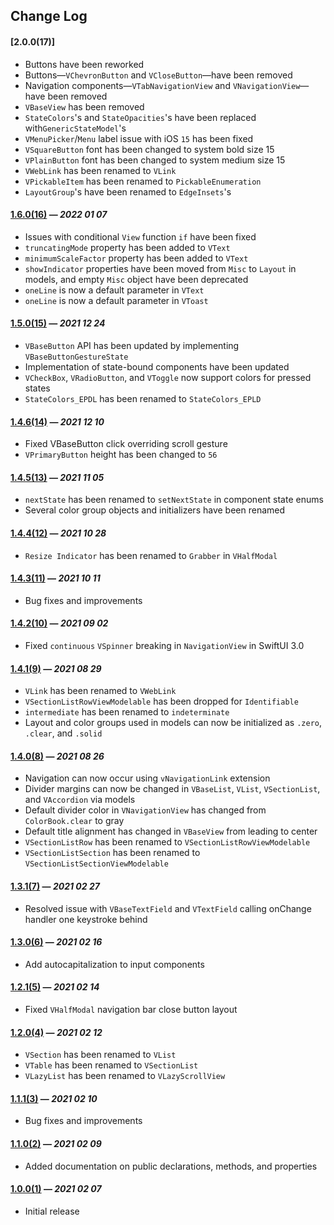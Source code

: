 ## Change Log

#### [2.0.0(17)]

- Buttons have been reworked
- Buttons—`VChevronButton` and `VCloseButton`—have been removed
- Navigation components—`VTabNavigationView` and `VNavigationView`—have been removed
- `VBaseView` has been removed
- `StateColors`'s and `StateOpacities`'s have been replaced with`GenericStateModel`'s
- `VMenuPicker`/`Menu` label issue with iOS `15` has been fixed
- `VSquareButton` font has been changed to system bold size 15
- `VPlainButton` font has been changed to system medium size 15
- `VWebLink` has been renamed to `VLink`
- `VPickableItem` has been renamed to `PickableEnumeration`
- `LayoutGroup`'s have been renamed to `EdgeInsets`'s

#### [1.6.0(16)](https://github.com/VakhoKontridze/VComponents/releases/download/1.6.0/VComponents.xcframework.zip) — *2022 01 07*

- Issues with conditional `View` function `if` have been fixed
- `truncatingMode` property has been added to `VText`
- `minimumScaleFactor` property has been added to `VText`
- `showIndicator` properties have been moved from `Misc` to `Layout` in models, and empty `Misc` object have been deprecated
- `oneLine` is now a default parameter in `VText`
- `oneLine` is now a default parameter in `VToast`

#### [1.5.0(15)](https://github.com/VakhoKontridze/VComponents/releases/download/1.5.0/VComponents.xcframework.zip) — *2021 12 24*

- `VBaseButton` API has been updated by implementing `VBaseButtonGestureState`
- Implementation of state-bound components have been updated
- `VCheckBox`, `VRadioButton`, and `VToggle` now support colors for pressed states
- `StateColors_EPDL` has been renamed to `StateColors_EPLD`

#### [1.4.6(14)](https://github.com/VakhoKontridze/VComponents/releases/download/1.4.6/VComponents.xcframework.zip) — *2021 12 10*

- Fixed VBaseButton click overriding scroll gesture
- `VPrimaryButton` height has been changed to `56`

#### [1.4.5(13)](https://github.com/VakhoKontridze/VComponents/releases/download/1.4.5/VComponents.xcframework.zip) — *2021 11 05*

- `nextState` has been renamed to `setNextState` in component state enums
- Several color group objects and initializers have been renamed

#### [1.4.4(12)](https://github.com/VakhoKontridze/VComponents/releases/download/1.4.4/VComponents.xcframework.zip) — *2021 10 28*

- `Resize Indicator` has been renamed to `Grabber` in `VHalfModal`

#### [1.4.3(11)](https://github.com/VakhoKontridze/VComponents/releases/download/1.4.3/VComponents.xcframework.zip) — *2021 10 11*

- Bug fixes and improvements

#### [1.4.2(10)](https://github.com/VakhoKontridze/VComponents/releases/download/1.4.2/VComponents.xcframework.zip) — *2021 09 02*

- Fixed `continuous` `VSpinner` breaking in `NavigationView` in SwiftUI 3.0

#### [1.4.1(9)](https://github.com/VakhoKontridze/VComponents/releases/download/1.4.1/VComponents.xcframework.zip) — *2021 08 29*

- `VLink` has been renamed to `VWebLink`
- `VSectionListRowViewModelable` has been dropped for `Identifiable`
- `intermediate` has been renamed to `indeterminate`
- Layout and color groups used in models can now be initialized as `.zero`, `.clear`, and `.solid`

#### [1.4.0(8)](https://github.com/VakhoKontridze/VComponents/releases/download/1.4.0/VComponents.xcframework.zip) — *2021 08 26*

- Navigation can now occur using `vNavigationLink` extension
- Divider margins can now be changed in `VBaseList`, `VList`, `VSectionList`, and `VAccordion` via models
- Default divider color in `VNavigationView` has changed from `ColorBook.clear` to gray
- Default title alignment has changed in `VBaseView` from leading to center
- `VSectionListRow` has been renamed to `VSectionListRowViewModelable`
- `VSectionListSection` has been renamed to `VSectionListSectionViewModelable`

#### [1.3.1(7)](https://github.com/VakhoKontridze/VComponents/releases/download/1.1.1/VComponents.xcframework.zip) — *2021 02 27*

- Resolved issue with `VBaseTextField` and `VTextField` calling onChange handler one keystroke behind

#### [1.3.0(6)](https://github.com/VakhoKontridze/VComponents/releases/download/1.3.0/VComponents.xcframework.zip) — *2021 02 16*

- Add autocapitalization to input components

#### [1.2.1(5)](https://github.com/VakhoKontridze/VComponents/releases/download/1.2.1/VComponents.xcframework.zip) — *2021 02 14*

- Fixed `VHalfModal` navigation bar close button layout

#### [1.2.0(4)](https://github.com/VakhoKontridze/VComponents/releases/download/1.2.0/VComponents.xcframework.zip) — *2021 02 12*

- `VSection` has been renamed to `VList`
- `VTable` has been renamed to `VSectionList`
- `VLazyList` has been renamed to `VLazyScrollView`

#### [1.1.1(3)](https://github.com/VakhoKontridze/VComponents/releases/download/1.1.1/VComponents.xcframework.zip) — *2021 02 10*

- Bug fixes and improvements

#### [1.1.0(2)](https://github.com/VakhoKontridze/VComponents/releases/download/1.1.0/VComponents.xcframework.zip) — *2021 02 09*

- Added documentation on public declarations, methods, and properties

#### [1.0.0(1)](https://github.com/VakhoKontridze/VComponents/releases/download/1.0.0/VComponents.xcframework.zip) — *2021 02 07*

- Initial release
